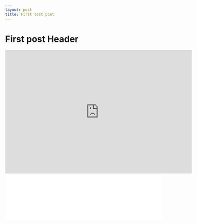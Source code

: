```yaml
---
layout: post
title: First test post
---
```


# First post Header


<iframe src="https://lichess.org/embed/m0D9J90m#104?theme=auto&bg=auto"
width=600 height=397 frameborder=0></iframe>



<iframe id="7799908" allowtransparency="true" frameborder="0" style="width:100%;border:none;" src="//www.chess.com/emboard?id=7799908"></iframe><script>window.addEventListener("message",e=>{e['data']&&"7799908"===e['data']['id']&&document.getElementById(`${e['data']['id']}`)&&(document.getElementById(`${e['data']['id']}`).style.height=`${e['data']['frameHeight']+30}px`)});</script>
